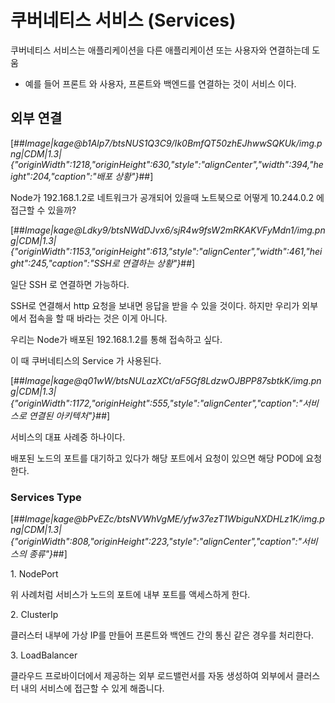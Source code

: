 # 쿠버네티스 서비스 (Services)

쿠버네티스 서비스는 애플리케이션을 다른 애플리케이션 또는 사용자와 연결하는데 도움

- 예를 들어 프론트 와 사용자, 프론트와 백엔드를 연결하는 것이 서비스 이다.

## 외부 연결

[##_Image|kage@b1Alp7/btsNUS1Q3C9/Ik0BmfQT50zhEJhwwSQKUk/img.png|CDM|1.3|{"originWidth":1218,"originHeight":630,"style":"alignCenter","width":394,"height":204,"caption":"배포 상황"}_##]

Node가 192.168.1.2로 네트워크가 공개되어 있을때 노트북으로 어떻게 10.244.0.2 에 접근할 수 있을까?

[##_Image|kage@Ldky9/btsNWdDJvx6/sjR4w9fsW2mRKAKVFyMdn1/img.png|CDM|1.3|{"originWidth":1153,"originHeight":613,"style":"alignCenter","width":461,"height":245,"caption":"SSH로 연결하는 상황"}_##]

일단 SSH 로 연결하면 가능하다.

SSH로 연결해서 http 요청을 보내면 응답을 받을 수 있을 것이다. 하지만 우리가 외부에서 접속을 할 때 바라는 것은 이게 아니다.

우리는 Node가 배포된 192.168.1.2를 통해 접속하고 싶다.

이 때 쿠버네티스의 Service 가 사용된다.

[##_Image|kage@q01wW/btsNULazXCt/aF5Gf8LdzwOJBPP87sbtkK/img.png|CDM|1.3|{"originWidth":1172,"originHeight":555,"style":"alignCenter","caption":"서비스로 연결된 아키텍처"}_##]

서비스의 대표 사례중 하나이다.

배포된 노드의 포트를 대기하고 있다가 해당 포트에서 요청이 있으면 해당 POD에 요청한다.

### Services Type

[##_Image|kage@bPvEZc/btsNVWhVgME/yfw37ezT1WbiguNXDHLz1K/img.png|CDM|1.3|{"originWidth":808,"originHeight":223,"style":"alignCenter","caption":"서비스의 종류"}_##]

1\. NodePort

위 사례처럼 서비스가 노드의 포트에 내부 포트를 액세스하게 한다.

2\. ClusterIp

클러스터 내부에 가상 IP를 만들어 프론트와 백엔드 간의 통신 같은 경우를 처리한다.

3\. LoadBalancer

클라우드 프로바이더에서 제공하는 외부 로드밸런서를 자동 생성하여 외부에서 클러스터 내의 서비스에 접근할 수 있게 해줍니다.
